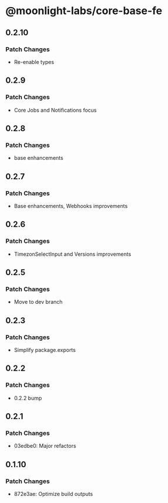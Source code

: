# @moonlight-labs/core-base-fe

## 0.2.10

### Patch Changes

- Re-enable types

## 0.2.9

### Patch Changes

- Core Jobs and Notifications focus

## 0.2.8

### Patch Changes

- base enhancements

## 0.2.7

### Patch Changes

- Base enhancements, Webhooks improvements

## 0.2.6

### Patch Changes

- TimezonSelectInput and Versions improvements

## 0.2.5

### Patch Changes

- Move to dev branch

## 0.2.3

### Patch Changes

- Simplify package.exports

## 0.2.2

### Patch Changes

- 0.2.2 bump

## 0.2.1

### Patch Changes

- 03edbe0: Major refactors

## 0.1.10

### Patch Changes

- 872e3ae: Optimize build outputs
